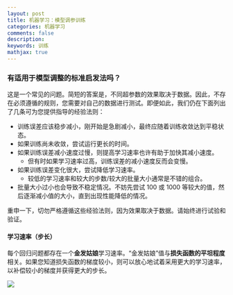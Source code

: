 ```yaml
---
layout: post
title: 机器学习：模型调参训练
categories: 机器学习
comments: false
description: 
keywords: 训练
mathjax: true
---
```

### 有适用于模型调整的标准启发法吗？

这是一个常见的问题。简短的答案是，不同超参数的效果取决于数据。因此，不存在必须遵循的规则，您需要对自己的数据进行测试。即便如此，我们仍在下面列出了几条可为您提供指导的经验法则：

 * 训练误差应该稳步减小，刚开始是急剧减小，最终应随着训练收敛达到平稳状态。
 * 如果训练尚未收敛，尝试运行更长的时间。
 * 如果训练误差减小速度过慢，则提高学习速率也许有助于加快其减小速度。
   * 但有时如果学习速率过高，训练误差的减小速度反而会变慢。
 * 如果训练误差变化很大，尝试降低学习速率。
   * 较低的学习速率和较大的步数/较大的批量大小通常是不错的组合。
 * 批量大小过小也会导致不稳定情况。不妨先尝试 100 或 1000 等较大的值，然后逐渐减小值的大小，直到出现性能降低的情况。

重申一下，切勿严格遵循这些经验法则，因为效果取决于数据。请始终进行试验和验证。


#### 学习速率（步长）
每个回归问题都存在一个**金发姑娘**学习速率。“金发姑娘”值与**损失函数的平坦程度**相关。如果您知道损失函数的梯度较小，则可以放心地试着采用更大的学习速率，以补偿较小的梯度并获得更大的步长。

![](http://p5iojc2zy.bkt.clouddn.com/_posts/_image/2018-03-19-17-15-28.jpg)


